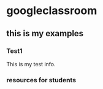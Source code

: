 # googleclassroom
## this is my examples

### Test1
This is my test info. 

### resources for students
